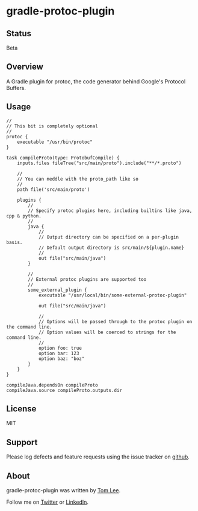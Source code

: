 # gradle-protoc-plugin

## Status

Beta

## Overview

A Gradle plugin for protoc, the code generator behind Google's Protocol Buffers.

## Usage

    //
    // This bit is completely optional
    //
    protoc {
        executable "/usr/bin/protoc"
    }

    task compileProto(type: ProtobufCompile) {
        inputs.files fileTree("src/main/proto").include("**/*.proto")

        //
        // You can meddle with the proto_path like so
        //
        path file('src/main/proto')

        plugins {
            //
            // Specify protoc plugins here, including builtins like java, cpp & python.
            //
            java {
                //
                // Output directory can be specified on a per-plugin basis.
                // Default output directory is src/main/${plugin.name}
                //
                out file("src/main/java")
            }

            //
            // External protoc plugins are supported too
            //
            some_external_plugin {
                executable "/usr/local/bin/some-external-protoc-plugin"

                out file("src/main/java")

                //
                // Options will be passed through to the protoc plugin on the command line.
                // Option values will be coerced to strings for the command line.
                //
                option foo: true
                option bar: 123
                option baz: "boz"
            }
        }
    }

    compileJava.dependsOn compileProto
    compileJava.source compileProto.outputs.dir

## License

MIT

## Support

Please log defects and feature requests using the issue tracker on [github](http://github.com/thomaslee/gradle-protoc-plugin/issues).

## About

gradle-protoc-plugin was written by [Tom Lee](http://tomlee.co).

Follow me on [Twitter](http://www.twitter.com/tglee) or
[LinkedIn](http://au.linkedin.com/pub/thomas-lee/2/386/629).

